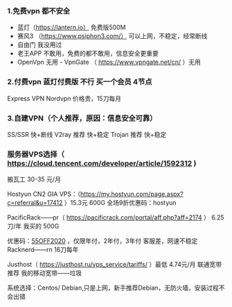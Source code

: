 ###  1.免费vpn 都不安全

- 蓝灯（https://lantern.io） 免费版500M 
- 赛风3 （https://www.psiphon3.com/） 可以上网，不稳定，经常断线
- 自由门 我没用过 
- 老王APP  不敢用，免费的都不敢用，信息安全更重要 
- OpenVpn 无用 - VpnGate   （ https://www.vpngate.net/cn/ ）无用

### 2.付费vpn  蓝灯付费版 不行 买一个会员 4节点 

Express VPN 
Nordvpn 价格贵，15刀每月  

### 3.自建VPN（个人推荐，原因：信息安全可靠） 

SS/SSR   快+断线 
V2ray 推荐  快+稳定 
Trojan 推荐  快+稳定 

### 服务器VPS选择（ https://cloud.tencent.com/developer/article/1592312 )

搬瓦工 30-35 元/月

Hostyun CN2 GIA VPS：（https://my.hostyun.com/page.aspx?c=referral&u=17412 ）15.3元 600G   全场9折优惠码：hostyun


PacificRack——pr（ https://pacificrack.com/portal/aff.php?aff=2174 ） 6.25刀/年 我买的 500G   

优惠码：[55OFF2020](https://pacificrack.com/portal/aff.php?aff=1) ，仅限年付，2年付，3年付    客服差，网速不稳定  Racknerd——rn  16刀每年 


Justhost（ https://justhost.ru/vps_service/tariffs/ ）最低 4.74元/月  联通宽带推荐   我的移动宽带——垃圾 


系统选择：Centos/ Debian,只是上网，新手推荐Debian，无防火墙，安装过程不会出错 

